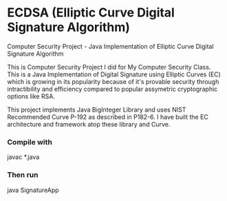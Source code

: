 # ECDSA (Elliptic Curve Digital Signature Algorithm)

Computer Security Project - Java Implementation of Elliptic Curve Digital Signature Algorithm

This is Computer Security Project I did for My Computer Security Class. This is a Java Implementation of Digital Signature using Elliptic Curves (EC) which is growing in its popularity because of it's provable security through intractibility and efficiency compared to popular assymetric cryptographic options like RSA.

This project implements Java BigInteger Library and uses NIST Recommended Curve P-192 as described in P182-6. I have built the EC architecture and framework atop these library and Curve.

### Compile with
javac *.java
### Then run
java SignatureApp

